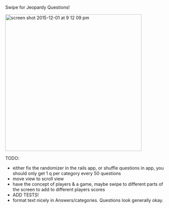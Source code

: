 Swipe for Jeopardy Questions!

<img width="432" alt="screen shot 2015-12-01 at 9 12 09 pm" src="https://cloud.githubusercontent.com/assets/5833968/11520328/7aafd2b8-9870-11e5-9cfd-df6c3b2345bc.png">

TODO:
  * either fix the randomizer in the rails app, or shuffle questions in app, you should only get 1 q per category every 50 questions
  * move view to scroll view
  * have the concept of players & a game, maybe swipe to different parts of the screen to add to different players scores
  * ADD TESTS!
  * format text nicely in Answers/categories. Questions look generally okay.

